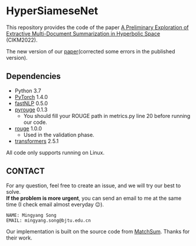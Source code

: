 # HyperSiameseNet
This repository provides the code of the paper [A Preliminary Exploration of Extractive Multi-Document Summarization in Hyperbolic Space](https://dl.acm.org/doi/10.1145/3511808.3557538) (CIKM2022).

The new version of our [paper](https://github.com/MySong7NLPer/HyperSiameseNet/blob/main/HyperSiameseNet.pdf)(corrected some errors in the published version).

## Dependencies
- Python 3.7
- [PyTorch](https://github.com/pytorch/pytorch) 1.4.0
- [fastNLP](https://github.com/fastnlp/fastNLP) 0.5.0
- [pyrouge](https://github.com/bheinzerling/pyrouge) 0.1.3
	- You should fill your ROUGE path in metrics.py line 20 before running our code.
- [rouge](https://github.com/pltrdy/rouge) 1.0.0
	- Used in  the validation phase.
- [transformers](https://github.com/huggingface/transformers) 2.5.1

	
All code only supports running on Linux.


## CONTACT

For any question, feel free to create an issue, and we will try our best to solve. \
**If the problem is more urgent**, you can send an email to me at the same time (I check email almost everyday 😉).

```
NAME: Mingyang Song
EMAIL: mingyang.song@bjtu.edu.cn
```




Our implementation is built on the source code from [MatchSum](https://github.com/maszhongming/MatchSum). Thanks for their work.



